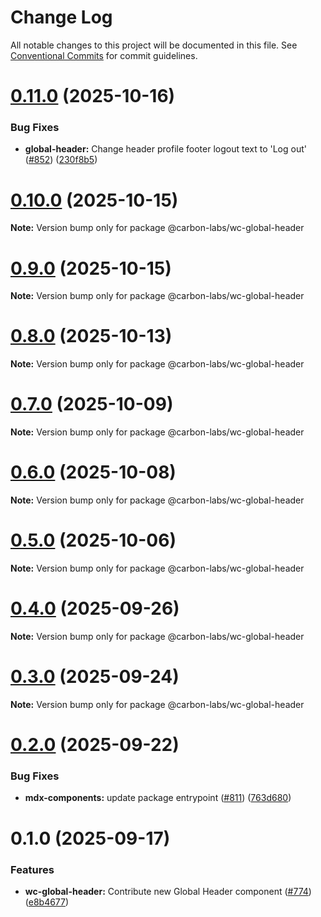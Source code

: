 # Change Log

All notable changes to this project will be documented in this file.
See [Conventional Commits](https://conventionalcommits.org) for commit guidelines.

# [0.11.0](https://github.com/carbon-design-system/carbon-labs/compare/@carbon-labs/wc-global-header@0.10.0...@carbon-labs/wc-global-header@0.11.0) (2025-10-16)


### Bug Fixes

* **global-header:** Change header profile footer logout text to 'Log out' ([#852](https://github.com/carbon-design-system/carbon-labs/issues/852)) ([230f8b5](https://github.com/carbon-design-system/carbon-labs/commit/230f8b53a858ec5cc438c5aa5598f41cd036d0be))





# [0.10.0](https://github.com/carbon-design-system/carbon-labs/compare/@carbon-labs/wc-global-header@0.9.0...@carbon-labs/wc-global-header@0.10.0) (2025-10-15)

**Note:** Version bump only for package @carbon-labs/wc-global-header





# [0.9.0](https://github.com/carbon-design-system/carbon-labs/compare/@carbon-labs/wc-global-header@0.8.0...@carbon-labs/wc-global-header@0.9.0) (2025-10-15)

**Note:** Version bump only for package @carbon-labs/wc-global-header





# [0.8.0](https://github.com/carbon-design-system/carbon-labs/compare/@carbon-labs/wc-global-header@0.7.0...@carbon-labs/wc-global-header@0.8.0) (2025-10-13)

**Note:** Version bump only for package @carbon-labs/wc-global-header





# [0.7.0](https://github.com/carbon-design-system/carbon-labs/compare/@carbon-labs/wc-global-header@0.6.0...@carbon-labs/wc-global-header@0.7.0) (2025-10-09)

**Note:** Version bump only for package @carbon-labs/wc-global-header





# [0.6.0](https://github.com/carbon-design-system/carbon-labs/compare/@carbon-labs/wc-global-header@0.5.0...@carbon-labs/wc-global-header@0.6.0) (2025-10-08)

**Note:** Version bump only for package @carbon-labs/wc-global-header





# [0.5.0](https://github.com/carbon-design-system/carbon-labs/compare/@carbon-labs/wc-global-header@0.4.0...@carbon-labs/wc-global-header@0.5.0) (2025-10-06)

**Note:** Version bump only for package @carbon-labs/wc-global-header





# [0.4.0](https://github.com/carbon-design-system/carbon-labs/compare/@carbon-labs/wc-global-header@0.3.0...@carbon-labs/wc-global-header@0.4.0) (2025-09-26)

**Note:** Version bump only for package @carbon-labs/wc-global-header





# [0.3.0](https://github.com/carbon-design-system/carbon-labs/compare/@carbon-labs/wc-global-header@0.2.0...@carbon-labs/wc-global-header@0.3.0) (2025-09-24)

**Note:** Version bump only for package @carbon-labs/wc-global-header





# [0.2.0](https://github.com/carbon-design-system/carbon-labs/compare/@carbon-labs/wc-global-header@0.1.0...@carbon-labs/wc-global-header@0.2.0) (2025-09-22)


### Bug Fixes

* **mdx-components:** update package entrypoint ([#811](https://github.com/carbon-design-system/carbon-labs/issues/811)) ([763d680](https://github.com/carbon-design-system/carbon-labs/commit/763d6803e47446cbd336dec9a5be75afde23f6e7))





# 0.1.0 (2025-09-17)


### Features

* **wc-global-header:** Contribute new Global Header component ([#774](https://github.com/carbon-design-system/carbon-labs/issues/774)) ([e8b4677](https://github.com/carbon-design-system/carbon-labs/commit/e8b4677780d68f8ccf02860e327fcaa1d7a3c833))
